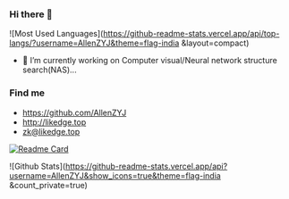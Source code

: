 ### Hi there 👋
![Most Used Languages](https://github-readme-stats.vercel.app/api/top-langs/?username=AllenZYJ&theme=flag-india &layout=compact)

- 🔭 I’m currently working on Computer visual/Neural network structure search(NAS)...

### Find me

- <https://github.com/AllenZYJ>
- <http://likedge.top>
- <zk@likedge.top>

[![Readme Card](https://github-readme-stats.vercel.app/api/pin/?username=AllenZYJ&repo=Edge-Computing-Engine&theme=flag-india )](https://github.com/AllenZYJ/Edge-Computing-Engine)

![Github Stats](https://github-readme-stats.vercel.app/api?username=AllenZYJ&show_icons=true&theme=flag-india &count_private=true)


